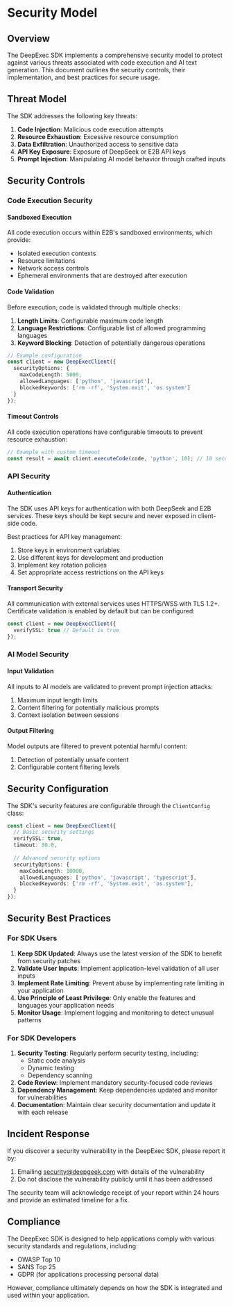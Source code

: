 # Security Model

## Overview

The DeepExec SDK implements a comprehensive security model to protect against various threats associated with code execution and AI text generation. This document outlines the security controls, their implementation, and best practices for secure usage.

## Threat Model

The SDK addresses the following key threats:

1. **Code Injection**: Malicious code execution attempts
2. **Resource Exhaustion**: Excessive resource consumption
3. **Data Exfiltration**: Unauthorized access to sensitive data
4. **API Key Exposure**: Exposure of DeepSeek or E2B API keys
5. **Prompt Injection**: Manipulating AI model behavior through crafted inputs

## Security Controls

### Code Execution Security

#### Sandboxed Execution

All code execution occurs within E2B's sandboxed environments, which provide:

- Isolated execution contexts
- Resource limitations
- Network access controls
- Ephemeral environments that are destroyed after execution

#### Code Validation

Before execution, code is validated through multiple checks:

1. **Length Limits**: Configurable maximum code length
2. **Language Restrictions**: Configurable list of allowed programming languages
3. **Keyword Blocking**: Detection of potentially dangerous operations

```typescript
// Example configuration
const client = new DeepExecClient({
  securityOptions: {
    maxCodeLength: 5000,
    allowedLanguages: ['python', 'javascript'],
    blockedKeywords: ['rm -rf', 'System.exit', 'os.system']
  }
});
```

#### Timeout Controls

All code execution operations have configurable timeouts to prevent resource exhaustion:

```typescript
// Example with custom timeout
const result = await client.executeCode(code, 'python', 10); // 10 second timeout
```

### API Security

#### Authentication

The SDK uses API keys for authentication with both DeepSeek and E2B services. These keys should be kept secure and never exposed in client-side code.

Best practices for API key management:

1. Store keys in environment variables
2. Use different keys for development and production
3. Implement key rotation policies
4. Set appropriate access restrictions on the API keys

#### Transport Security

All communication with external services uses HTTPS/WSS with TLS 1.2+. Certificate validation is enabled by default but can be configured:

```typescript
const client = new DeepExecClient({
  verifySSL: true // Default is true
});
```

### AI Model Security

#### Input Validation

All inputs to AI models are validated to prevent prompt injection attacks:

1. Maximum input length limits
2. Content filtering for potentially malicious prompts
3. Context isolation between sessions

#### Output Filtering

Model outputs are filtered to prevent potential harmful content:

1. Detection of potentially unsafe content
2. Configurable content filtering levels

## Security Configuration

The SDK's security features are configurable through the `ClientConfig` class:

```typescript
const client = new DeepExecClient({
  // Basic security settings
  verifySSL: true,
  timeout: 30.0,
  
  // Advanced security options
  securityOptions: {
    maxCodeLength: 10000,
    allowedLanguages: ['python', 'javascript', 'typescript'],
    blockedKeywords: ['rm -rf', 'System.exit', 'os.system'],
  }
});
```

## Security Best Practices

### For SDK Users

1. **Keep SDK Updated**: Always use the latest version of the SDK to benefit from security patches
2. **Validate User Inputs**: Implement application-level validation of all user inputs
3. **Implement Rate Limiting**: Prevent abuse by implementing rate limiting in your application
4. **Use Principle of Least Privilege**: Only enable the features and languages your application needs
5. **Monitor Usage**: Implement logging and monitoring to detect unusual patterns

### For SDK Developers

1. **Security Testing**: Regularly perform security testing, including:
   - Static code analysis
   - Dynamic testing
   - Dependency scanning
2. **Code Review**: Implement mandatory security-focused code reviews
3. **Dependency Management**: Keep dependencies updated and monitor for vulnerabilities
4. **Documentation**: Maintain clear security documentation and update it with each release

## Incident Response

If you discover a security vulnerability in the DeepExec SDK, please report it by:

1. Emailing security@deepgeek.com with details of the vulnerability
2. Do not disclose the vulnerability publicly until it has been addressed

The security team will acknowledge receipt of your report within 24 hours and provide an estimated timeline for a fix.

## Compliance

The DeepExec SDK is designed to help applications comply with various security standards and regulations, including:

- OWASP Top 10
- SANS Top 25
- GDPR (for applications processing personal data)

However, compliance ultimately depends on how the SDK is integrated and used within your application.
